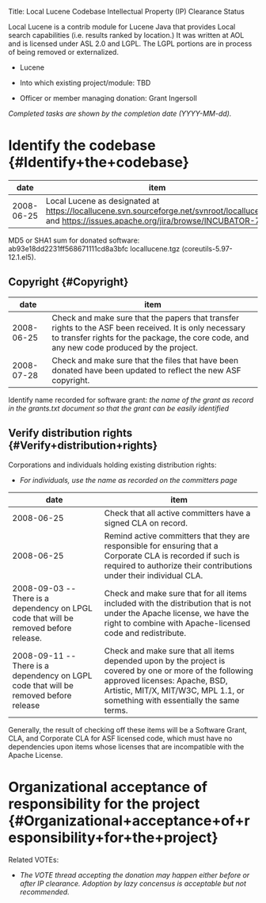 Title: Local Lucene Codebase Intellectual Property (IP) Clearance Status


Local Lucene is a contrib module for Lucene Java that provides Local search capabilities (i.e. results ranked by location.) It was written at AOL and is licensed under ASL 2.0 and LGPL. The LGPL portions are in process of being removed or externalized.



- Lucene


- Into which existing project/module: TBD


- Officer or member managing donation: Grant Ingersoll

 _Completed tasks are shown by the completion date (YYYY-MM-dd)._ 


# Identify the codebase {#Identify+the+codebase}

| date | item |
|------|------|
| 2008-06-25 | Local Lucene as designated at https://locallucene.svn.sourceforge.net/svnroot/locallucene and https://issues.apache.org/jira/browse/INCUBATOR-77 |

MD5 or SHA1 sum for donated software: ab93e18dd2231ff568671111cd8a3bfc locallucene.tgz (coreutils-5.97-12.1.el5).


## Copyright {#Copyright}

| date | item |
|------|------|
| 2008-06-25 | Check and make sure that the papers that transfer rights to the ASF been received. It is only necessary to transfer rights for the package, the core code, and any new code produced by the project. |
| 2008-07-28 | Check and make sure that the files that have been donated have been updated to reflect the new ASF copyright. |

Identify name recorded for software grant: _the name of the grant as record in the grants.txt document so that the grant can be easily identified_ 


## Verify distribution rights {#Verify+distribution+rights}

Corporations and individuals holding existing distribution rights:



-  _For individuals, use the name as recorded on the committers page_ 

| date | item |
|------|------|
| 2008-06-25 | Check that all active committers have a signed CLA on record. |
| 2008-06-25 | Remind active committers that they are responsible for ensuring that a Corporate CLA is recorded if such is required to authorize their contributions under their individual CLA. |
| 2008-09-03 -- There is a dependency on LPGL code that will be removed before release. | Check and make sure that for all items included with the distribution that is not under the Apache license, we have the right to combine with Apache-licensed code and redistribute. |
| 2008-09-11 -- There is a dependency on LGPL code that will be removed before release | Check and make sure that all items depended upon by the project is covered by one or more of the following approved licenses: Apache, BSD, Artistic, MIT/X, MIT/W3C, MPL 1.1, or something with essentially the same terms. |

Generally, the result of checking off these items will be a Software Grant, CLA, and Corporate CLA for ASF licensed code, which must have no dependencies upon items whose licenses that are incompatible with the Apache License.


# Organizational acceptance of responsibility for the project {#Organizational+acceptance+of+responsibility+for+the+project}

Related VOTEs:



-  _The VOTE thread accepting the donation may happen either before or after IP clearance. Adoption by lazy concensus is acceptable but not recommended._ 
